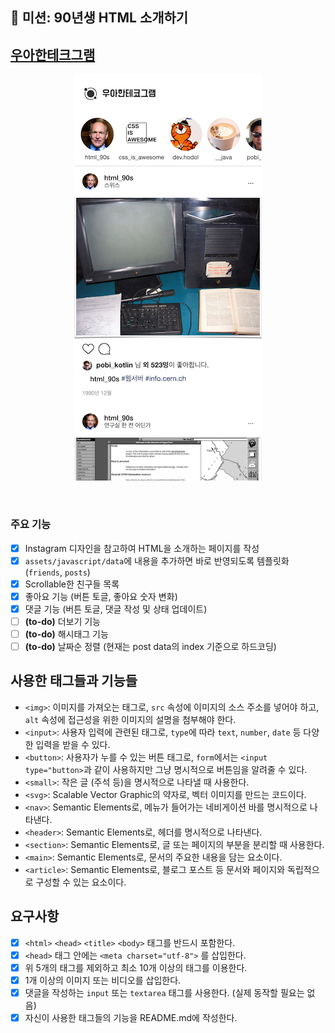 
## 🚀 미션: 90년생 HTML 소개하기

## [우아한테크그램](https://woonjangahn.github.io/html)

<p align="center">
  <img src="./screenshot.jpg" alt="screenshot" width="300" />
</p>

<br/>

### 주요 기능

- [x] Instagram 디자인을 참고하여 HTML을 소개하는 페이지를 작성
- [x] `assets/javascript/data`에 내용을 추가하면 바로 반영되도록 템플릿화 (`friends`, `posts`)
- [x] Scrollable한 친구들 목록
- [x] 좋아요 기능 (버튼 토글, 좋아요 숫자 변화)
- [x] 댓글 기능 (버튼 토글, 댓글 작성 및 상태 업데이트)
- [ ] **(to-do)** 더보기 기능
- [ ] **(to-do)** 해시태그 기능
- [ ] **(to-do)** 날짜순 정렬 (현재는 post data의 index 기준으로 하드코딩)

## 사용한 태그들과 기능들

- `<img>`: 이미지를 가져오는 태그로, `src` 속성에 이미지의 소스 주소를 넣어야 하고, `alt` 속성에 접근성을 위한 이미지의 설명을 첨부해야 한다. 
- `<input>`: 사용자 입력에 관련된 태그로, `type`에 따라 `text`, `number`, `date` 등 다양한 입력을 받을 수 있다.
- `<button>`: 사용자가 누를 수 있는 버튼 태그로, `form`에서는 `<input type="button>`과 같이 사용하지만 그냥 명시적으로 버튼임을 알려줄 수 있다. 
- `<small>`: 작은 글 (주석 등)을 명시적으로 나타낼 때 사용한다.
- `<svg>`: Scalable Vector Graphic의 약자로, 벡터 이미지를 만드는 코드이다.
- `<nav>`: Semantic Elements로, 메뉴가 들어가는 네비게이션 바를 명시적으로 나타낸다.
- `<header>`: Semantic Elements로, 헤더를 명시적으로 나타낸다.
- `<section>`: Semantic Elements로, 글 또는 페이지의 부분을 분리할 때 사용한다.
- `<main>`: Semantic Elements로, 문서의 주요한 내용을 담는 요소이다.
- `<article>`: Semantic Elements로, 블로그 포스트 등 문서와 페이지와 독립적으로 구성할 수 있는 요소이다.


## 요구사항 

- [x]  `<html>` `<head>` `<title>`  `<body>` 태그를 반드시 포함한다. 
- [x]  `<head>` 태그 안에는 `<meta charset="utf-8">` 를 삽입한다.
- [x]  위 5개의 태그를 제외하고 최소 10개 이상의 태그를 이용한다.
- [x]  1개 이상의 이미지 또는 비디오를 삽입한다.
- [x]  댓글을 작성하는 `input` 또는 `textarea` 태그를 사용한다. (실제 동작할 필요는 없음)
- [x]  자신이 사용한 태그들의 기능을 README.md에 작성한다.
